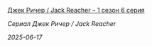 <!--2025-06-17 16:20:44-->
<div class="yb">
  <a class="nodecor" href="/index.html?serialy/djek_richer_jack_reacher_1_sezon_6_seriya">
    <img class="preview" data-videoid="https://rutube.ru/play/embed/http://rutube.ru/video/54a19dfa261b860bace0fc54df74bdd3/" src="http://pic.rutubelist.ru/video/2025-02-21/ee/81/ee812d5a95f97c95687c4f659e5c5422.jpg" align="left" alt="">
  </a>
  <div class="inlbl text">
    <p><a class="nodecor" href="/index.html?serialy/djek_richer_jack_reacher_1_sezon_6_seriya">Джек Ричер / Jack Reacher – 1 сезон 6 серия</a></p>
    <p><i class="smaller2">Сериал Джек Ричер / Jack Reacher</i></p>
    <i class="smaller3">2025-06-17</i>
  </div>
</div>
